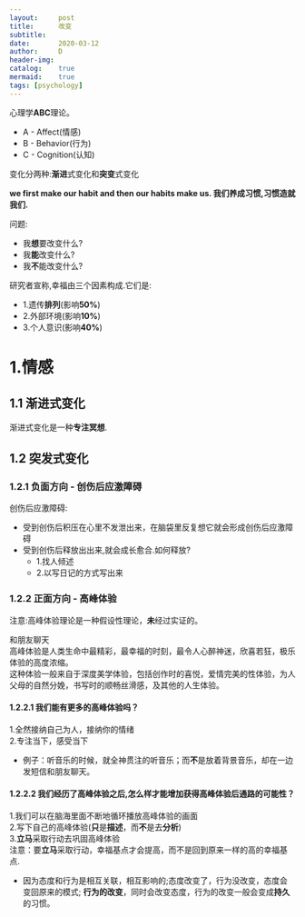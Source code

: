 ```yaml
---
layout:		post
title:		改变
subtitle:	
date:		2020-03-12
author:		D
header-img:
catalog:	true
mermaid:	true
tags: [psychology]
---
```


心理学**ABC**理论。
- A - Affect(情感)
- B - Behavior(行为)
- C - Cognition(认知)

变化分两种:**渐进**式变化和**突变**式变化

**we first make our habit and then our habits make us. 我们养成习惯,习惯造就我们.**

问题:
- 我**想**要改变什么?
- 我**能**改变什么?
- 我**不**能改变什么?

研究者宣称,幸福由三个因素构成.它们是:
- 1.遗传**排列**(影响**50%**)
- 2.外部环境(影响**10%**)
- 3.个人意识(影响**40%**)

# 1.情感
## 1.1 渐进式变化
渐进式变化是一种**专注冥想**.
## 1.2 突发式变化
### 1.2.1 负面方向 - 创伤后应激障碍
创伤后应激障碍:
- 受到创伤后积压在心里不发泄出来，在脑袋里反复想它就会形成创伤后应激障碍
- 受到创伤后释放出出来,就会成长愈合.如何释放?
	- 1.找人倾述
	- 2.以写日记的方式写出来

### 1.2.2 正面方向 - 高峰体验
注意:高峰体验理论是一种假设性理论，**未**经过实证的。

和朋友聊天<br>
高峰体验是人类生命中最精彩，最幸福的时刻，最令人心醉神迷，欣喜若狂，极乐体验的高度浓缩。<br>
这种体验一般来自于深度美学体验，包括创作时的喜悦，爱情完美的性体验，为人父母的自然分娩，书写时的顺畅丝滑感，及其他的人生体验。

#### 1.2.2.1 我们能有更多的高峰体验吗？

1.全然接纳自己为人，接纳你的情绪<br>
2.专注当下，感受当下<br>
- 例子：听音乐的时候，就全神贯注的听音乐；而**不**是放着背景音乐，却在一边发短信和朋友聊天。

#### 1.2.2.2 我们经历了高峰体验之后,怎么样才能增加获得高峰体验后通路的可能性？

1.我们可以在脑海里面不断地循环播放高峰体验的画面<br>
2.写下自己的高峰体验(**只**是**描述**，而**不**是去**分析**)<br>
3.**立马**采取行动去巩固高峰体验<br>
注意：要**立马**采取行动，幸福基点才会提高，而不是回到原来一样的高的幸福基点.<br>
- 因为态度和行为是相互关联，相互影响的;态度改变了，行为没改变，态度会变回原来的模式; **行为的改变**，同时会改变态度，行为的改变一般会变成**持久**的习惯。<br>
